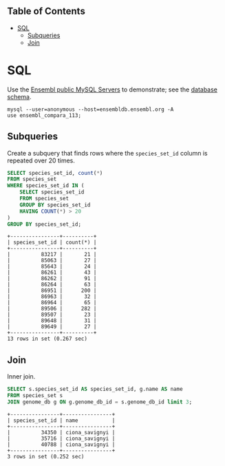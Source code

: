 ## Table of Contents

- [SQL](#sql)
  - [Subqueries](#subqueries)
  - [Join](#join)

# SQL

Use the [Ensembl public MySQL Servers](https://www.ensembl.org/info/data/mysql.html?redirect=no) to demonstrate; see the [database schema](https://www.ensembl.org/info/docs/api/core/core_schema.html).

```console
mysql --user=anonymous --host=ensembldb.ensembl.org -A
use ensembl_compara_113;
```

## Subqueries

Create a subquery that finds rows where the `species_set_id` column is repeated over 20 times.

```sql
SELECT species_set_id, count(*)
FROM species_set
WHERE species_set_id IN (
    SELECT species_set_id
    FROM species_set
    GROUP BY species_set_id
    HAVING COUNT(*) > 20
)
GROUP BY species_set_id;
```
```
+----------------+----------+
| species_set_id | count(*) |
+----------------+----------+
|          83217 |       21 |
|          85063 |       27 |
|          85643 |       24 |
|          86261 |       43 |
|          86262 |       91 |
|          86264 |       63 |
|          86951 |      200 |
|          86963 |       32 |
|          86964 |       65 |
|          89506 |      282 |
|          89507 |       23 |
|          89648 |       31 |
|          89649 |       27 |
+----------------+----------+
13 rows in set (0.267 sec)
```

## Join

Inner join.

```sql
SELECT s.species_set_id AS species_set_id, g.name AS name
FROM species_set s
JOIN genome_db g ON g.genome_db_id = s.genome_db_id limit 3;
```
```
+----------------+----------------+
| species_set_id | name           |
+----------------+----------------+
|          34350 | ciona_savignyi |
|          35716 | ciona_savignyi |
|          40788 | ciona_savignyi |
+----------------+----------------+
3 rows in set (0.252 sec)

```

